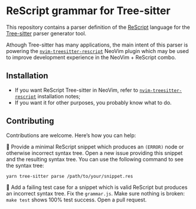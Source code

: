 # ReScript grammar for Tree-sitter

This repository contains a parser definition of the [ReScript](https://rescript-lang.org/) language for the [Tree-sitter](https://tree-sitter.github.io/tree-sitter/) parser generator tool.

Athough Tree-sitter has many applications, the main intent of this parser is powering the [`nvim-treesitter-rescript`](https://github.com/nkrkv/nvim-tree-sitter-rescript/) NeoVim plugin which may be used to improve development experience in the NeoVim + ReScript combo.

## Installation

- If you want ReScript Tree-sitter in NeoVim, refer to [`nvim-treesitter-rescript`](https://github.com/nkrkv/nvim-tree-sitter-rescript/) installation notes;
- If you want it for other purposes, you probably know what to do.

## Contributing

Contributions are welcome. Here’s how you can help:

🙂 Provide a minimal ReScript snippet which produces an `(ERROR)` node or otherwise incorrect syntax tree. Open a new issue providing this snippet and the resulting syntax tree. You can use the following command to see the syntax tree:

```bash
yarn tree-sitter parse /path/to/your/snippet.res
```

🤩 Add a failing test case for a snippet which is valid ReScript but produces an incorrect syntax tree. Fix the `grammar.js`. Make sure nothing is broken: `make test` shows 100% test success. Open a pull request.
